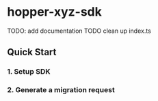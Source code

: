 # hopper-xyz-sdk

TODO: add documentation
TODO clean up index.ts

## Quick Start

### 1. Setup SDK

### 2. Generate a migration request